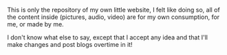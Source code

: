 This is only the repository of my own little website, I felt like doing so, all of the content inside (pictures, audio, video) are for my own consumption, for me, or made by me.

I don't know what else to say, except that I accept any idea and that I'll make changes and post blogs overtime in it!
